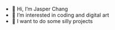 - 👋 Hi, I’m Jasper Chang
- 👀 I’m interested in coding and digital art
- 🌱 I want to do some silly projects








